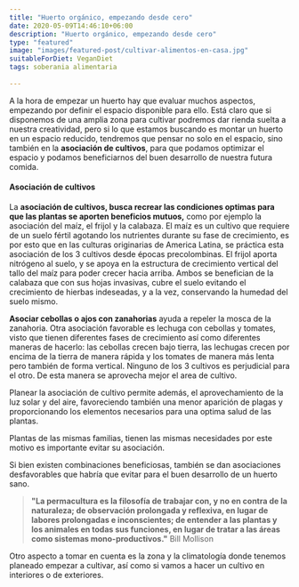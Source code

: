 ```yaml
---
title: "Huerto orgánico, empezando desde cero"
date: 2020-05-09T14:46:10+06:00
description: "Huerto orgánico, empezando desde cero"
type: "featured"
image: "images/featured-post/cultivar-alimentos-en-casa.jpg"
suitableForDiet: VeganDiet
tags: soberania alimentaria
  
---
```

A la hora de empezar un huerto hay que evaluar muchos aspectos, empezando por definir el espacio disponible para ello.
Está claro que si disponemos de una amplia zona para cultivar podremos dar rienda suelta a nuestra creatividad, pero si lo que estamos buscando es montar un huerto en un espacio reducido, tendremos que pensar no solo en el espacio, sino también en la **asociación de cultivos**, para que podamos optimizar el espacio y podamos beneficiarnos del buen desarrollo de nuestra futura comida. 

#### Asociación de cultivos

La **asociación de cultivos, busca recrear las condiciones optimas para que las plantas se aporten beneficios mutuos,** como por ejemplo la asociación del maíz, el frijol y la calabaza. El maíz es un cultivo que requiere de un suelo fértil agotando los nutrientes durante su fase de crecimiento, es por esto que en las culturas originarias de America Latina, se práctica esta asociación de los 3 cultivos desde épocas precolombinas. El frijol aporta nitrógeno al suelo, y se apoya en la estructura de crecimiento vertical del tallo del maíz para poder crecer hacia arriba. Ambos se benefician de la calabaza que con sus hojas invasivas, cubre el suelo evitando el crecimiento de hierbas indeseadas, y a la vez, conservando la humedad del suelo mismo.

**Asociar cebollas o ajos con zanahorias** ayuda a repeler la mosca de la zanahoria. Otra asociación favorable es lechuga con cebollas y tomates, visto que tienen diferentes fases de crecimiento así como diferentes maneras de hacerlo: las cebollas crecen bajo tierra, las lechugas crecen por encima de la tierra de manera rápida y los tomates de manera más lenta pero también de forma vertical. Ninguno de los 3 cultivos es perjudicial para el otro. De esta manera se aprovecha mejor el area de cultivo.  

Planear la asociación de cultivo permite además, el aprovechamiento de la luz solar y del aire, favoreciendo también una menor aparición de plagas y proporcionando los elementos necesarios para una optima salud de las plantas.

Plantas de las mismas familias, tienen las mismas necesidades por este motivo es importante evitar su asociación.


Si bien existen combinaciones beneficiosas, también se dan asociaciones desfavorables que habría que evitar para el buen desarrollo de un huerto sano. 
 
> **"La permacultura es la filosofía de trabajar con, y no en contra de la naturaleza; de observación prolongada y reflexiva, en lugar de labores prolongadas e inconscientes; de entender a las plantas y los animales en todas sus funciones, en lugar de tratar a las áreas como sistemas mono-productivos."** Bill Mollison

Otro aspecto a tomar en cuenta es la zona y la climatología donde tenemos planeado empezar a cultivar, así como si vamos a hacer un cultivo en interiores o de exteriores.

